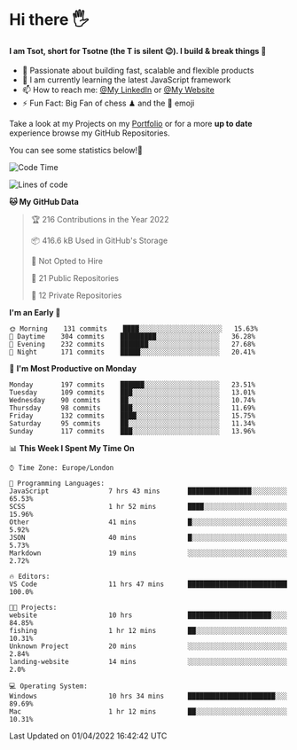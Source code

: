 # Hi there :raised_hand_with_fingers_splayed:
#### I am Tsot, short for Tsotne (the T is silent :wink:). I build & break things :space_invader:
- :telescope: Passionate about building fast, scalable and flexible products
- :seedling: I am currently learning the latest JavaScript framework 
- :mailbox: How to reach me: [@My LinkedIn](https://www.linkedin.com/in/tsotne-gvadzabia/) or [@My Website](https://tsotne.co.uk/contact)
- :zap: Fun Fact: Big Fan of chess ♟ and the 👾 emoji

Take a look at my Projects on my [Portfolio](https://tsotne.co.uk/) or for a more **up to date** experience browse my GitHub Repositories.

You can see some statistics below!:space_invader:
<!--START_SECTION:waka-->
![Code Time](http://img.shields.io/badge/Code%20Time-603%20hrs%2055%20mins-blue)

![Lines of code](https://img.shields.io/badge/From%20Hello%20World%20I%27ve%20Written-2%20Million%20lines%20of%20code-blue)

**🐱 My GitHub Data** 

> 🏆 216 Contributions in the Year 2022
 > 
> 📦 416.6 kB Used in GitHub's Storage 
 > 
> 🚫 Not Opted to Hire
 > 
> 📜 21 Public Repositories 
 > 
> 🔑 12 Private Repositories  
 > 
**I'm an Early 🐤** 

```text
🌞 Morning    131 commits    ████░░░░░░░░░░░░░░░░░░░░░   15.63% 
🌆 Daytime    304 commits    █████████░░░░░░░░░░░░░░░░   36.28% 
🌃 Evening    232 commits    ███████░░░░░░░░░░░░░░░░░░   27.68% 
🌙 Night      171 commits    █████░░░░░░░░░░░░░░░░░░░░   20.41%

```
📅 **I'm Most Productive on Monday** 

```text
Monday       197 commits    ██████░░░░░░░░░░░░░░░░░░░   23.51% 
Tuesday      109 commits    ███░░░░░░░░░░░░░░░░░░░░░░   13.01% 
Wednesday    90 commits     ██░░░░░░░░░░░░░░░░░░░░░░░   10.74% 
Thursday     98 commits     ███░░░░░░░░░░░░░░░░░░░░░░   11.69% 
Friday       132 commits    ████░░░░░░░░░░░░░░░░░░░░░   15.75% 
Saturday     95 commits     ██░░░░░░░░░░░░░░░░░░░░░░░   11.34% 
Sunday       117 commits    ███░░░░░░░░░░░░░░░░░░░░░░   13.96%

```


📊 **This Week I Spent My Time On** 

```text
⌚︎ Time Zone: Europe/London

💬 Programming Languages: 
JavaScript               7 hrs 43 mins       ████████████████░░░░░░░░░   65.53% 
SCSS                     1 hr 52 mins        ████░░░░░░░░░░░░░░░░░░░░░   15.96% 
Other                    41 mins             █░░░░░░░░░░░░░░░░░░░░░░░░   5.92% 
JSON                     40 mins             █░░░░░░░░░░░░░░░░░░░░░░░░   5.73% 
Markdown                 19 mins             ░░░░░░░░░░░░░░░░░░░░░░░░░   2.72%

🔥 Editors: 
VS Code                  11 hrs 47 mins      █████████████████████████   100.0%

🐱‍💻 Projects: 
website                  10 hrs              █████████████████████░░░░   84.85% 
fishing                  1 hr 12 mins        ██░░░░░░░░░░░░░░░░░░░░░░░   10.31% 
Unknown Project          20 mins             ░░░░░░░░░░░░░░░░░░░░░░░░░   2.84% 
landing-website          14 mins             ░░░░░░░░░░░░░░░░░░░░░░░░░   2.0%

💻 Operating System: 
Windows                  10 hrs 34 mins      ██████████████████████░░░   89.69% 
Mac                      1 hr 12 mins        ██░░░░░░░░░░░░░░░░░░░░░░░   10.31%

```


 Last Updated on 01/04/2022 16:42:42 UTC
<!--END_SECTION:waka-->
